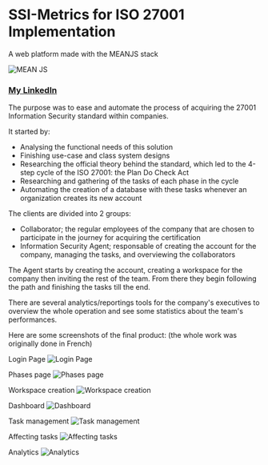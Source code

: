 # SSI-Metrics for ISO 27001 Implementation

A web platform made with the MEANJS stack

![MEAN JS](https://i.ibb.co/WVNQSg4/meanjs.png)

### [My LinkedIn](https://linkedin.com/in/mohamed-ilyes-ltifi)

The purpose was to ease and automate the process of acquiring the 27001 Information Security standard within companies.

It started by:
  * Analysing the functional needs of this solution
  * Finishing use-case and class system designs
  * Researching the official theory behind the standard, which led to the 4-step cycle of the ISO 27001: the Plan Do Check Act
  * Researching and gathering of the tasks of each phase in the cycle
  * Automating the creation of a database with these tasks whenever an organization creates its new account


The clients are divided into 2 groups:
  * Collaborator; the regular employees of the company that are chosen to participate in the journey for acquiring the certification
  * Information Security Agent; responsable of creating the account for the company, managing the tasks, and overviewing the collaborators

The Agent starts by creating the account, creating a workspace for the company then inviting the rest of the team.
From there they begin following the path and finishing the tasks till the end.

There are several analytics/reportings tools for the company's executives to overview the whole operation and see some statistics about the
team's performances.

Here are some screenshots of the final product: (the whole work was originally done in French)

Login Page
![Login Page](https://i.ibb.co/mGBkjb9/LOGIN.png)

Phases page
![Phases page](https://i.ibb.co/dfvpSM7/phases-exigences-et-taches.jpg)

Workspace creation
![Workspace creation](https://i.ibb.co/NphJzh5/createWS.png)

Dashboard
![Dashboard](https://i.ibb.co/qsfD3f9/DASHBOARD-RSSI.png)

Task management
![Task management](https://i.ibb.co/KhcdJ1F/checklist.png)

Affecting tasks
![Affecting tasks](https://i.ibb.co/3dBCrHy/SOUSTACHES.png)

Analytics
![Analytics](https://i.ibb.co/Y8C49Vv/reportingfinal.png)
